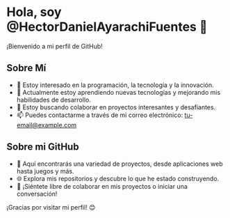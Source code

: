 # Hola, soy @HectorDanielAyarachiFuentes 👋

¡Bienvenido a mi perfil de GitHub!

## Sobre Mí
- 👀 Estoy interesado en la programación, la tecnología y la innovación.
- 🌱 Actualmente estoy aprendiendo nuevas tecnologías y mejorando mis habilidades de desarrollo.
- 💞️ Estoy buscando colaborar en proyectos interesantes y desafiantes.
- 📫 Puedes contactarme a través de mi correo electrónico: tu-email@example.com

## Sobre mi GitHub
- 🔭 Aquí encontrarás una variedad de proyectos, desde aplicaciones web hasta juegos y más.
- 🌐 Explora mis repositorios y descubre lo que he estado construyendo.
- 🤝 ¡Siéntete libre de colaborar en mis proyectos o iniciar una conversación!

¡Gracias por visitar mi perfil! 😊
